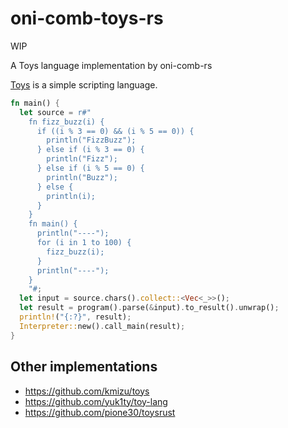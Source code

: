 # oni-comb-toys-rs

WIP

A Toys language implementation by oni-comb-rs

[Toys](https://github.com/kmizu/toys) is a simple scripting language.


```rust
fn main() {
  let source = r#"
    fn fizz_buzz(i) {
      if ((i % 3 == 0) && (i % 5 == 0)) {
        println("FizzBuzz");
      } else if (i % 3 == 0) {
        println("Fizz");
      } else if (i % 5 == 0) {
        println("Buzz");
      } else {
        println(i);
      }
    }
    fn main() {
      println("----");
      for (i in 1 to 100) {
        fizz_buzz(i);
      }
      println("----");
    }
    "#;
  let input = source.chars().collect::<Vec<_>>();
  let result = program().parse(&input).to_result().unwrap();
  println!("{:?}", result);
  Interpreter::new().call_main(result);
}
```


## Other implementations

- https://github.com/kmizu/toys
- https://github.com/yuk1ty/toy-lang
- https://github.com/pione30/toysrust
